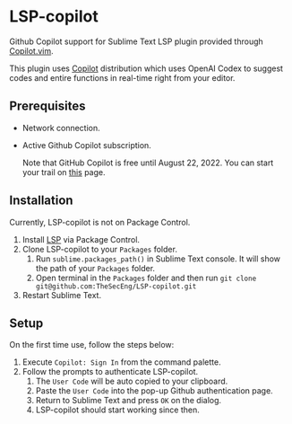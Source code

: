 # LSP-copilot

Github Copilot support for Sublime Text LSP plugin provided through [Copilot.vim][].

This plugin uses [Copilot][] distribution which uses OpenAI Codex to suggest codes
and entire functions in real-time right from your editor.

## Prerequisites

* Network connection.
* Active Github Copilot subscription.

    Note that GitHub Copilot is free until August 22, 2022. You can start your trail on [this][Copilot] page.

## Installation

Currently, LSP-copilot is not on Package Control.

1. Install [LSP][] via Package Control.
1. Clone LSP-copilot to your `Packages` folder.
    1. Run `sublime.packages_path()` in Sublime Text console. It will show the path of your `Packages` folder.
    1. Open terminal in the `Packages` folder and then run `git clone git@github.com:TheSecEng/LSP-copilot.git`
1. Restart Sublime Text.

## Setup

On the first time use, follow the steps below:

1. Execute `Copilot: Sign In` from the command palette.
1. Follow the prompts to authenticate LSP-copilot.
    1. The `User Code` will be auto copied to your clipboard.
    1. Paste the `User Code` into the pop-up Github authentication page.
    1. Return to Sublime Text and press `OK` on the dialog.
    1. LSP-copilot should start working since then.


[Copilot]: https://github.com/features/copilot
[Copilot.vim]: https://github.com/github/copilot.vim/tree/release/copilot/dist
[LSP]: https://packagecontrol.io/packages/LSP
